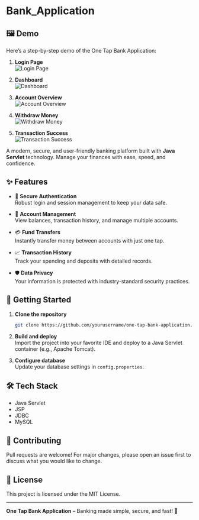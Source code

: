 ﻿# Bank_Application

## 🖼️ Demo

Here’s a step-by-step demo of the One Tap Bank Application:

1. **Login Page**  
    ![Login Page](<img width="1920" height="927" alt="1" src="https://github.com/user-attachments/assets/b7ff5e4e-2b69-4503-9a37-2a576ffb1f5d" />)

2. **Dashboard**  
    ![Dashboard](<img width="1920" height="933" alt="2" src="https://github.com/user-attachments/assets/2ae9f69d-2fa1-43e4-92cd-45f6b757077f" />)

3. **Account Overview**  
    ![Account Overview](<img width="1920" height="939" alt="3" src="https://github.com/user-attachments/assets/f5af44ec-872d-45cd-87d9-40ce4a7e9f10" />)

4. **Withdraw Money**  
    ![Withdraw Money](<img width="1920" height="914" alt="4" src="https://github.com/user-attachments/assets/c3c8037f-d575-4d66-809c-f25265bd3db5" />)

5. **Transaction Success**  
    ![Transaction Success](<img width="1920" height="936" alt="5" src="https://github.com/user-attachments/assets/34cab88f-a192-442a-a748-1e279f840aef" />)


A modern, secure, and user-friendly banking platform built with **Java Servlet** technology. Manage your finances with ease, speed, and confidence.

## ✨ Features

- 🔐 **Secure Authentication**  
    Robust login and session management to keep your data safe.

- 💸 **Account Management**  
    View balances, transaction history, and manage multiple accounts.

- 💳 **Fund Transfers**  
    Instantly transfer money between accounts with just one tap.

- 📈 **Transaction History**  
    Track your spending and deposits with detailed records.

- 🛡️ **Data Privacy**  
    Your information is protected with industry-standard security practices.

## 🚀 Getting Started

1. **Clone the repository**
     ```bash
     git clone https://github.com/yourusername/one-tap-bank-application.git
     ```
2. **Build and deploy**  
     Import the project into your favorite IDE and deploy to a Java Servlet container (e.g., Apache Tomcat).

3. **Configure database**  
     Update your database settings in `config.properties`.

## 🛠️ Tech Stack

- Java Servlet
- JSP
- JDBC
- MySQL

## 🤝 Contributing

Pull requests are welcome! For major changes, please open an issue first to discuss what you would like to change.

## 📄 License

This project is licensed under the MIT License.

---

**One Tap Bank Application** – Banking made simple, secure, and fast! 🌟
